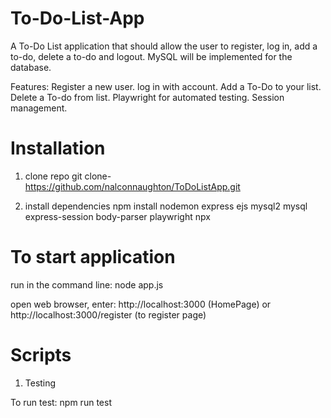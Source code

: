 # To-Do-List-App
A To-Do List application that should allow the user to register, log in, add a to-do, delete a to-do and logout.
MySQL will be implemented for the database.

Features:
Register a new user.
log in with account.
Add a To-Do to your list.
Delete a To-do from list.
Playwright for automated testing.
Session management.

# Installation
1. clone repo
git clone- https://github.com/nalconnaughton/ToDoListApp.git

2. install dependencies
   npm install nodemon express ejs mysql2 mysql express-session body-parser playwright npx

# To start application
run in the command line: node app.js

open web browser, enter: http://localhost:3000 (HomePage) or http://localhost:3000/register (to register page)

# Scripts
1. Testing

To run test: npm run test
